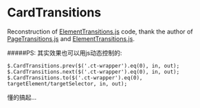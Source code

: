 CardTransitions
===============
Reconstruction of [ElementTransitions.js](https://github.com/dan-silver/ElementTransitions.js) code, thank the author of [PageTransitions.js](https://github.com/codrops/PageTransitions) and [ElementTransitions.js](https://github.com/dan-silver/ElementTransitions.js).

#####PS: 其实效果也可以用js动态控制的:

    $.CardTransitions.prev($('.ct-wrapper').eq(0), in, out);
    $.CardTransitions.next($('.ct-wrapper').eq(0), in, out);
    $.CardTransitions.to($('.ct-wrapper').eq(0), targetElement/targetSelector, in, out);
    

懂的搞起...
